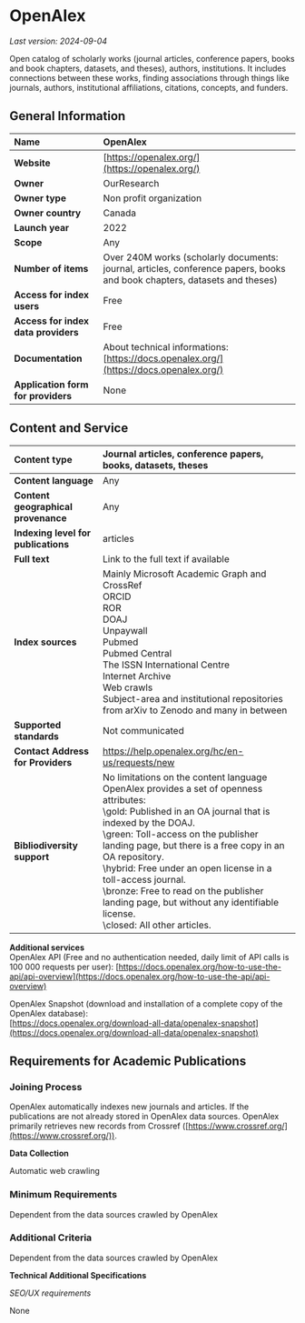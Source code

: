 # OpenAlex

*Last version: 2024-09-04*

Open catalog of scholarly works (journal articles, conference papers, books and book chapters, datasets, and theses), authors, institutions. It includes connections between these works, finding associations through things like journals, authors, institutional affiliations, citations, concepts, and funders. 

## General Information

| Name | OpenAlex |
| :---- | :---- |
| **Website** | [https://openalex.org/](https://openalex.org/) |
| **Owner** | OurResearch |
| **Owner type** | Non profit organization |
| **Owner country** | Canada |
| **Launch year** | 2022 |
| **Scope** | Any |
| **Number of items** | Over 240M works (scholarly documents: journal, articles, conference papers, books and book chapters, datasets and theses) |
| **Access for index users** | Free |
| **Access for index data providers** | Free |
| **Documentation** | About technical informations: [https://docs.openalex.org/](https://docs.openalex.org/)  |
| **Application form for providers** | None |

## Content and Service

| Content type | Journal articles, conference papers, books, datasets, theses |
| :---- | :---- |
| **Content language** | Any |
| **Content geographical provenance** | Any |
| **Indexing level for publications** | articles |
| **Full text** | Link to the full text if available |
| **Index sources** | Mainly Microsoft Academic Graph and CrossRef <br/>ORCID <br/>ROR <br/>DOAJ <br/>Unpaywall <br/>Pubmed <br/>Pubmed Central <br/>The ISSN International Centre <br/>Internet Archive  <br/>Web crawls <br/>Subject-area and institutional repositories from arXiv to Zenodo and many in between |
| **Supported standards** | Not communicated |
| **Contact Address for Providers** | https://help.openalex.org/hc/en-us/requests/new |
| **Bibliodiversity support** | No limitations on the content language <br/>OpenAlex provides a set of openness attributes: <br/>\gold: Published in an OA journal that is indexed by the DOAJ. <br/>\green: Toll-access on the publisher landing page, but there is a free copy in an OA repository. <br/>\hybrid: Free under an open license in a toll-access journal. <br/>\bronze: Free to read on the publisher landing page, but without any identifiable license. <br/>\closed: All other articles. |  |


**Additional services**  
OpenAlex API (Free and no authentication needed, daily limit of API calls is 100 000 requests per user): [https://docs.openalex.org/how-to-use-the-api/api-overview](https://docs.openalex.org/how-to-use-the-api/api-overview) 

OpenAlex Snapshot (download and installation of a complete copy of the OpenAlex database):  
[https://docs.openalex.org/download-all-data/openalex-snapshot](https://docs.openalex.org/download-all-data/openalex-snapshot) 

## Requirements for Academic Publications

### Joining Process

OpenAlex automatically indexes new journals and articles. If the publications are not already stored in OpenAlex data sources. OpenAlex primarily retrieves new records from Crossref ([https://www.crossref.org/](https://www.crossref.org/)).

**Data Collection** 

Automatic web crawling

### Minimum Requirements

Dependent from the data sources crawled by OpenAlex

### Additional Criteria

Dependent from the data sources crawled by OpenAlex

**Technical Additional Specifications**

*SEO/UX requirements* 

None
